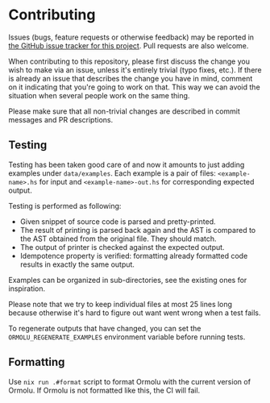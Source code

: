 # Contributing

Issues (bugs, feature requests or otherwise feedback) may be reported in
[the GitHub issue tracker for this project][issues]. Pull requests are also
welcome.

When contributing to this repository, please first discuss the change you
wish to make via an issue, unless it's entirely trivial (typo fixes, etc.).
If there is already an issue that describes the change you have in mind,
comment on it indicating that you're going to work on that. This way we can
avoid the situation when several people work on the same thing.

Please make sure that all non-trivial changes are described in commit
messages and PR descriptions.

## Testing

Testing has been taken good care of and now it amounts to just adding
examples under `data/examples`. Each example is a pair of files:
`<example-name>.hs` for input and `<example-name>-out.hs` for corresponding
expected output.

Testing is performed as following:

* Given snippet of source code is parsed and pretty-printed.
* The result of printing is parsed back again and the AST is compared to the
  AST obtained from the original file. They should match.
* The output of printer is checked against the expected output.
* Idempotence property is verified: formatting already formatted code
  results in exactly the same output.

Examples can be organized in sub-directories, see the existing ones for
inspiration.

Please note that we try to keep individual files at most 25 lines long
because otherwise it's hard to figure out want went wrong when a test fails.

To regenerate outputs that have changed, you can set the
`ORMOLU_REGENERATE_EXAMPLES` environment variable before running tests.

## Formatting

Use `nix run .#format` script to format Ormolu with the current version of
Ormolu. If Ormolu is not formatted like this, the CI will fail.

[issues]: https://github.com/tweag/ormolu/issues
